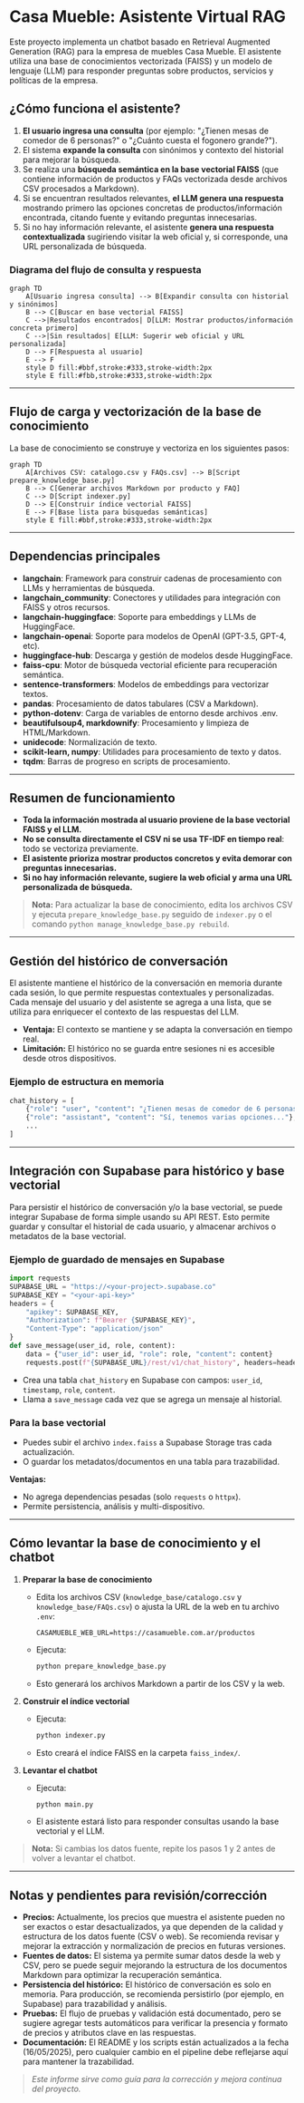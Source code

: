 # Casa Mueble: Asistente Virtual RAG

Este proyecto implementa un chatbot basado en Retrieval Augmented Generation (RAG) para la empresa de muebles Casa Mueble. El asistente utiliza una base de conocimientos vectorizada (FAISS) y un modelo de lenguaje (LLM) para responder preguntas sobre productos, servicios y políticas de la empresa.

## ¿Cómo funciona el asistente?

1. **El usuario ingresa una consulta** (por ejemplo: "¿Tienen mesas de comedor de 6 personas?" o "¿Cuánto cuesta el fogonero grande?").
2. El sistema **expande la consulta** con sinónimos y contexto del historial para mejorar la búsqueda.
3. Se realiza una **búsqueda semántica en la base vectorial FAISS** (que contiene información de productos y FAQs vectorizada desde archivos CSV procesados a Markdown).
4. Si se encuentran resultados relevantes, **el LLM genera una respuesta** mostrando primero las opciones concretas de productos/información encontrada, citando fuente y evitando preguntas innecesarias.
5. Si no hay información relevante, el asistente **genera una respuesta contextualizada** sugiriendo visitar la web oficial y, si corresponde, una URL personalizada de búsqueda.

### Diagrama del flujo de consulta y respuesta

```mermaid
graph TD
    A[Usuario ingresa consulta] --> B[Expandir consulta con historial y sinónimos]
    B --> C[Buscar en base vectorial FAISS]
    C -->|Resultados encontrados| D[LLM: Mostrar productos/información concreta primero]
    C -->|Sin resultados| E[LLM: Sugerir web oficial y URL personalizada]
    D --> F[Respuesta al usuario]
    E --> F
    style D fill:#bbf,stroke:#333,stroke-width:2px
    style E fill:#fbb,stroke:#333,stroke-width:2px
```

---

## Flujo de carga y vectorización de la base de conocimiento

La base de conocimiento se construye y vectoriza en los siguientes pasos:

```mermaid
graph TD
    A[Archivos CSV: catalogo.csv y FAQs.csv] --> B[Script prepare_knowledge_base.py]
    B --> C[Generar archivos Markdown por producto y FAQ]
    C --> D[Script indexer.py]
    D --> E[Construir índice vectorial FAISS]
    E --> F[Base lista para búsquedas semánticas]
    style E fill:#bbf,stroke:#333,stroke-width:2px
```

---

## Dependencias principales

- **langchain**: Framework para construir cadenas de procesamiento con LLMs y herramientas de búsqueda.
- **langchain_community**: Conectores y utilidades para integración con FAISS y otros recursos.
- **langchain-huggingface**: Soporte para embeddings y LLMs de HuggingFace.
- **langchain-openai**: Soporte para modelos de OpenAI (GPT-3.5, GPT-4, etc).
- **huggingface-hub**: Descarga y gestión de modelos desde HuggingFace.
- **faiss-cpu**: Motor de búsqueda vectorial eficiente para recuperación semántica.
- **sentence-transformers**: Modelos de embeddings para vectorizar textos.
- **pandas**: Procesamiento de datos tabulares (CSV a Markdown).
- **python-dotenv**: Carga de variables de entorno desde archivos .env.
- **beautifulsoup4, markdownify**: Procesamiento y limpieza de HTML/Markdown.
- **unidecode**: Normalización de texto.
- **scikit-learn, numpy**: Utilidades para procesamiento de texto y datos.
- **tqdm**: Barras de progreso en scripts de procesamiento.

---

## Resumen de funcionamiento

- **Toda la información mostrada al usuario proviene de la base vectorial FAISS y el LLM.**
- **No se consulta directamente el CSV ni se usa TF-IDF en tiempo real**: todo se vectoriza previamente.
- **El asistente prioriza mostrar productos concretos y evita demorar con preguntas innecesarias.**
- **Si no hay información relevante, sugiere la web oficial y arma una URL personalizada de búsqueda.**

> **Nota:** Para actualizar la base de conocimiento, edita los archivos CSV y ejecuta `prepare_knowledge_base.py` seguido de `indexer.py` o el comando `python manage_knowledge_base.py rebuild`.

---

## Gestión del histórico de conversación

El asistente mantiene el histórico de la conversación en memoria durante cada sesión, lo que permite respuestas contextuales y personalizadas. Cada mensaje del usuario y del asistente se agrega a una lista, que se utiliza para enriquecer el contexto de las respuestas del LLM.

- **Ventaja:** El contexto se mantiene y se adapta la conversación en tiempo real.
- **Limitación:** El histórico no se guarda entre sesiones ni es accesible desde otros dispositivos.

### Ejemplo de estructura en memoria
```python
chat_history = [
    {"role": "user", "content": "¿Tienen mesas de comedor de 6 personas?"},
    {"role": "assistant", "content": "Sí, tenemos varias opciones..."},
    ...
]
```

---

## Integración con Supabase para histórico y base vectorial

Para persistir el histórico de conversación y/o la base vectorial, se puede integrar Supabase de forma simple usando su API REST. Esto permite guardar y consultar el historial de cada usuario, y almacenar archivos o metadatos de la base vectorial.

### Ejemplo de guardado de mensajes en Supabase
```python
import requests
SUPABASE_URL = "https://<your-project>.supabase.co"
SUPABASE_KEY = "<your-api-key>"
headers = {
    "apikey": SUPABASE_KEY,
    "Authorization": f"Bearer {SUPABASE_KEY}",
    "Content-Type": "application/json"
}
def save_message(user_id, role, content):
    data = {"user_id": user_id, "role": role, "content": content}
    requests.post(f"{SUPABASE_URL}/rest/v1/chat_history", headers=headers, json=data)
```
- Crea una tabla `chat_history` en Supabase con campos: `user_id`, `timestamp`, `role`, `content`.
- Llama a `save_message` cada vez que se agrega un mensaje al historial.

### Para la base vectorial
- Puedes subir el archivo `index.faiss` a Supabase Storage tras cada actualización.
- O guardar los metadatos/documentos en una tabla para trazabilidad.

**Ventajas:**
- No agrega dependencias pesadas (solo `requests` o `httpx`).
- Permite persistencia, análisis y multi-dispositivo.

---

## Cómo levantar la base de conocimiento y el chatbot

1. **Preparar la base de conocimiento**
   - Edita los archivos CSV (`knowledge_base/catalogo.csv` y `knowledge_base/FAQs.csv`) o ajusta la URL de la web en tu archivo `.env`:
     ```env
     CASAMUEBLE_WEB_URL=https://casamueble.com.ar/productos
     ```
   - Ejecuta:
     ```bash
     python prepare_knowledge_base.py
     ```
   - Esto generará los archivos Markdown a partir de los CSV y la web.

2. **Construir el índice vectorial**
   - Ejecuta:
     ```bash
     python indexer.py
     ```
   - Esto creará el índice FAISS en la carpeta `faiss_index/`.

3. **Levantar el chatbot**
   - Ejecuta:
     ```bash
     python main.py
     ```
   - El asistente estará listo para responder consultas usando la base vectorial y el LLM.

> **Nota:** Si cambias los datos fuente, repite los pasos 1 y 2 antes de volver a levantar el chatbot.

---

## Notas y pendientes para revisión/corrección

- **Precios:** Actualmente, los precios que muestra el asistente pueden no ser exactos o estar desactualizados, ya que dependen de la calidad y estructura de los datos fuente (CSV o web). Se recomienda revisar y mejorar la extracción y normalización de precios en futuras versiones.
- **Fuentes de datos:** El sistema ya permite sumar datos desde la web y CSV, pero se puede seguir mejorando la estructura de los documentos Markdown para optimizar la recuperación semántica.
- **Persistencia del histórico:** El histórico de conversación es solo en memoria. Para producción, se recomienda persistirlo (por ejemplo, en Supabase) para trazabilidad y análisis.
- **Pruebas:** El flujo de pruebas y validación está documentado, pero se sugiere agregar tests automáticos para verificar la presencia y formato de precios y atributos clave en las respuestas.
- **Documentación:** El README y los scripts están actualizados a la fecha (16/05/2025), pero cualquier cambio en el pipeline debe reflejarse aquí para mantener la trazabilidad.

> _Este informe sirve como guía para la corrección y mejora continua del proyecto._